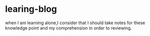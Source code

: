 # learing-blog
when I am learning alone,I consider that I should take notes for these knowledge point and my comprehension  in order to reviewing.

